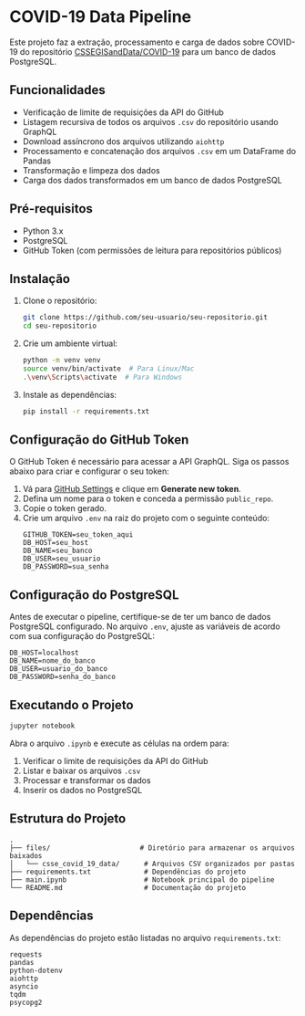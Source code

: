 # COVID-19 Data Pipeline

Este projeto faz a extração, processamento e carga de dados sobre COVID-19 do repositório [CSSEGISandData/COVID-19](https://github.com/CSSEGISandData/COVID-19) para um banco de dados PostgreSQL.

## Funcionalidades

- Verificação de limite de requisições da API do GitHub
- Listagem recursiva de todos os arquivos `.csv` do repositório usando GraphQL
- Download assíncrono dos arquivos utilizando `aiohttp`
- Processamento e concatenação dos arquivos `.csv` em um DataFrame do Pandas
- Transformação e limpeza dos dados
- Carga dos dados transformados em um banco de dados PostgreSQL

## Pré-requisitos

- Python 3.x
- PostgreSQL
- GitHub Token (com permissões de leitura para repositórios públicos)

## Instalação

1. Clone o repositório:

   ```bash
   git clone https://github.com/seu-usuario/seu-repositorio.git
   cd seu-repositorio
   ```

2. Crie um ambiente virtual:

   ```bash
   python -m venv venv
   source venv/bin/activate  # Para Linux/Mac
   .\venv\Scripts\activate  # Para Windows
   ```

3. Instale as dependências:
   ```bash
   pip install -r requirements.txt
   ```

## Configuração do GitHub Token

O GitHub Token é necessário para acessar a API GraphQL. Siga os passos abaixo para criar e configurar o seu token:

1. Vá para [GitHub Settings](https://github.com/settings/tokens) e clique em **Generate new token**.
2. Defina um nome para o token e conceda a permissão `public_repo`.
3. Copie o token gerado.
4. Crie um arquivo `.env` na raiz do projeto com o seguinte conteúdo:
   ```env
   GITHUB_TOKEN=seu_token_aqui
   DB_HOST=seu_host
   DB_NAME=seu_banco
   DB_USER=seu_usuario
   DB_PASSWORD=sua_senha
   ```

## Configuração do PostgreSQL

Antes de executar o pipeline, certifique-se de ter um banco de dados PostgreSQL configurado. No arquivo `.env`, ajuste as variáveis de acordo com sua configuração do PostgreSQL:

```env
DB_HOST=localhost
DB_NAME=nome_do_banco
DB_USER=usuario_do_banco
DB_PASSWORD=senha_do_banco
```

## Executando o Projeto

```bash
jupyter notebook
```

Abra o arquivo `.ipynb` e execute as células na ordem para:

1. Verificar o limite de requisições da API do GitHub
2. Listar e baixar os arquivos `.csv`
3. Processar e transformar os dados
4. Inserir os dados no PostgreSQL

## Estrutura do Projeto

```
.
├── files/                      # Diretório para armazenar os arquivos baixados
│   └── csse_covid_19_data/      # Arquivos CSV organizados por pastas
├── requirements.txt             # Dependências do projeto
├── main.ipynb                   # Notebook principal do pipeline
└── README.md                    # Documentação do projeto
```

## Dependências

As dependências do projeto estão listadas no arquivo `requirements.txt`:

```
requests
pandas
python-dotenv
aiohttp
asyncio
tqdm
psycopg2
```
